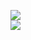 [![](https://img.shields.io/badge/Made%20With-Github%20Spray-lightgrey.svg?style=for-the-badge&logo=github)](https://github.com/Annihil/github-spray#994)  
[![](https://i.imgur.com/2DrTn0Z.gif)](https://github.com/Annihil/github-spray)